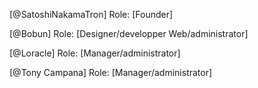 

[@SatoshiNakamaTron]
Role: [Founder]

[@Bobun]
Role: [Designer/developper Web/administrator]

[@Loracle]
Role: [Manager/administrator]

[@Tony Campana]
Role: [Manager/administrator]
